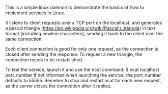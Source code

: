 This is a simple linux daemon to demonstrate the basics of how to implement services in Linux.

It listens to client requests over a TCP port on the localhost, and generates a pascal triangle
(https://en.wikipedia.org/wiki/Pascal's_triangle) in text format (including newline characters),
sending it back to the client over the same connection.

Each client connection is good for only one request, as the connection is closed after 
sending the response. To request a new triangle, the connection needs to be restablished.

To test the service, launch it and use the ncat command: 
    $ ncat localhost port_number 
If not informed when launching the service, the port_number defaults to 55555. Remeber to stop and restart ncat for each new request, as the server closes the connection after it replies.


